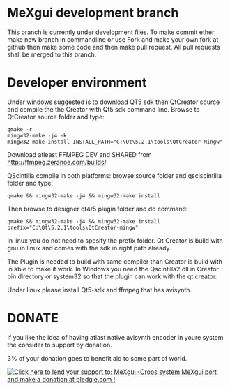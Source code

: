 MeXgui development branch
======

This branch is currently under development files. To make commit ether make new branch in commandline or use Fork and make your own fork at github then make some code and then make pull request. All pull requests shall be merged to this branch.

Developer environment
======

Under windows suggested is to download QT5 sdk then QtCreator source and compile the the Creator with Qt5 sdk command line. Browse to QtCreator source folder and type: 
```
qmake -r
mingw32-make -j4 -k
mingw32-make install INSTALL_PATH="C:\Qt\5.2.1\tools\QtCreator-Mingw"
```

Download atleast FFMPEG DEV and SHARED from http://ffmpeg.zeranoe.com/builds/

QScintilla compile in both platforms: browse source folder and qsciscintilla folder and type:

```
qmake && mingw32-make -j4 && mingw32-make install
```

Then browse to designer qt4/5 plugin folder and do command:
```
qmake && mingw32-make -j4 && mingw32-make install prefix="C:\Qt\5.2.1\tools\QtCreator-mingw"
```
In linux you do not need to spesify the prefix folder. Qt Creator is build with gnu in linux and comes with the sdk in right path already. 

The Plugin is needed to build with same compiler than Creator is build with in able to make it work. In Windows you need the Qscintilla2.dll in Creator bin directory or system32 so that the plugin can work with the qt creator.

Under linux please install Qt5-sdk and ffmpeg that has avisynth. 

DONATE
======

If you like the idea of having atlast native avisynth encoder in youre system the consider to support by donation.

3% of your donation goes to benefit aid to some part of world.

<a href='https://pledgie.com/campaigns/22683'><img alt='Click here to lend your support to: MeXgui -Croos system MeXgui port and make a donation at pledgie.com !' src='https://pledgie.com/campaigns/22683.png?skin_name=chrome' border='0' ></a>
